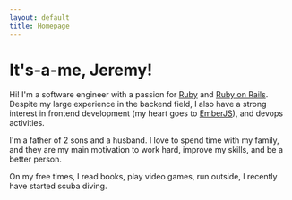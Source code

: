 ```yaml
---
layout: default
title: Homepage
---
```


# It's-a-me, Jeremy!

Hi! I'm a software engineer with a passion for [Ruby](https://www.ruby-lang.org/en/) and [Ruby on Rails](https://rubyonrails.org). Despite my large experience in the backend field, I also have a strong interest in frontend development (my heart goes to [EmberJS](https://emberjs.com)), and devops activities.

I'm a father of 2 sons and a husband. I love to spend time with my family, and they are my main motivation to work hard, improve my skills, and be a better person.

On my free times, I read books, play video games, run outside, I recently have started scuba diving.
